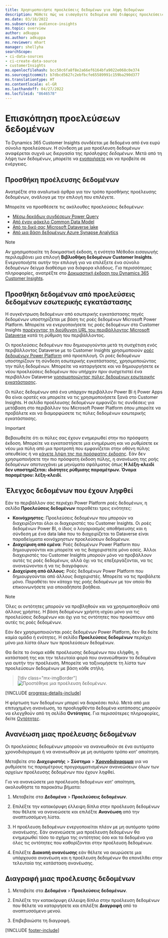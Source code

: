 ```yaml
---
title: Χρησιμοποιήστε προελεύσεις δεδομένων για λήψη δεδομένων
description: Μάθετε πώς να εισαγάγετε δεδομένα από διάφορες προελεύσεις.
ms.date: 03/18/2022
ms.subservice: audience-insights
ms.topic: overview
author: adkuppa
ms.author: adkuppa
ms.reviewer: mhart
manager: shellyha
searchScope:
- ci-data-sources
- ci-create-data-source
- customerInsights
ms.openlocfilehash: bcc50c6fa8f8e2a66ef6164bfa9022e068c0e374
ms.sourcegitcommit: b7dbcd5627c2ebfbcfe65589991c159ba290d377
ms.translationtype: HT
ms.contentlocale: el-GR
ms.lasthandoff: 04/27/2022
ms.locfileid: "8646578"
---
```

# <a name="data-sources-overview"></a>Επισκόπηση προελεύσεων δεδομένων



Το Dynamics 365 Customer Insights συνδέεται με δεδομένα από ένα ευρύ σύνολο προελεύσεων. Η σύνδεση με μια προέλευση δεδομένων αναφέρεται συχνά ως διεργασία της *πρόσληψης δεδομένων*. Μετά από τη λήψη των δεδομένων, μπορείτε να [ενοποιήσετε](data-unification.md) και να προβείτε σε ενέργειες.

## <a name="add-a-data-source"></a>Προσθήκη προέλευσης δεδομένων

Ανατρέξτε στα αναλυτικά άρθρα για τον τρόπο προσθήκης προέλευσης δεδομένων, ανάλογα με την επιλογή που επιλέγετε.

Μπορείτε να προσθέσετε τις ακόλουθες προελεύσεις δεδομένων:

- [Μέσω δεκάδων συνδέσεων Power Query](connect-power-query.md)
- [Από έναν φάκελο Common Data Model](connect-common-data-model.md)
- [Από το δικό σας Microsoft Dataverse lake](connect-dataverse-managed-lake.md)
- [Από μια βάση δεδομένων Azure Synapse Analytics](connect-synapse.md)

> [!NOTE]
> Αν χρησιμοποιείτε τη δοκιμαστική έκδοση, η ενότητα Μέθοδοι εισαγωγής περιλαμβάνει μια επιλογή **Βιβλιοθήκη δεδομένων Customer Insights**. Ενεργοποιήστε αυτήν την επιλογή για να επιλέξετε ένα σύνολο δεδομένων δείγμα διαθέσιμο για διάφορα κλάδους. Για περισσότερες πληροφορίες, ανατρέξτε στο [Δοκιμαστική έκδοση του Dynamics 365 Customer Insights](trial-signup.md).

## <a name="add-data-from-on-premises-data-sources"></a>Προσθήκη δεδομένων από προελεύσεις δεδομένων εσωτερικής εγκατάστασης

Η συγκέντρωση δεδομένων από εσωτερικής εγκατάστασης πηγές δεδομένων υποστηρίζεται με βάση τις ροές δεδομένων Microsoft Power Platform. Μπορείτε να ενεργοποιήσετε τις ροές δεδομένων στο Customer Insights [παρέχοντας τη διεύθυνση URL του περιβάλλοντος Microsoft Dataverse](create-environment.md) κατά τη ρύθμιση του περιβάλλοντος.

Οι προελεύσεις δεδομένων που δημιουργούνται μετά τη συσχέτιση ενός περιβάλλοντος Dataverse με το Customer Insights χρησιμοποιούν [ροές δεδομένων Power Platform](/power-query/dataflows/overview-dataflows-across-power-platform-dynamics-365) από προεπιλογή. Οι ροές δεδομένων υποστηρίζουν τη σύνδεση εσωτερικής εγκατάστασης, χρησιμοποιώντας την πύλη δεδομένων. Μπορείτε να καταργήσετε και να δημιουργήσετε εκ νέου προελεύσεις δεδομένων που υπήρχαν πριν συσχετιστεί ένα περιβάλλον Dataverse [χρησιμοποιώντας πύλες δεδομένων εσωτερικής εγκατάστασης](/data-integration/gateway/service-gateway-app).

Οι πύλες δεδομένων από ένα υπάρχον περιβάλλον Power BI ή Power Apps θα είναι ορατές και μπορείτε να τις χρησιμοποιήσετε ξανά στο Customer Insights. Η σελίδα προέλευσης δεδομένων εμφανίζει τις συνδέσεις για μετάβαση στο περιβάλλον του Microsoft Power Platform όπου μπορείτε να προβάλετε και να διαμορφώσετε τις πύλες δεδομένων εσωτερικής εγκατάστασης.

> [!IMPORTANT]
> Βεβαιωθείτε ότι οι πύλες σας έχουν ενημερωθεί στην πιο πρόσφατη έκδοση. Μπορείτε να εγκαταστήσετε μια ενημέρωση και να ρυθμίσετε εκ νέου μια πύλη από μια προτροπή που εμφανίζεται στην οθόνη πύλης απευθείας ή να [κάνετε λήψη της πιο πρόσφατης έκδοσης](https://powerapps.microsoft.com/downloads/). Εάν δεν χρησιμοποιήσετε την πιο πρόσφατη έκδοση πύλης, η ανανέωση της ροής δεδομένων αποτυγχάνει με μηνύματα σφάλματος όπως **Η λέξη-κλειδί δεν υποστηρίζεται: ιδιότητες ρύθμισης παραμέτρων. Όνομα παραμέτρου: λέξη-κλειδί**.

## <a name="review-ingested-data"></a>Έλεγχος δεδομένων που έχουν ληφθεί
Εάν το περιβάλλον σας περιέχει Power Platform ροές δεδομένων, η σελίδα **Προελεύσεις δεδομένων** παραθέτει τρεις ενότητες: 
- **Κοινόχρηστες**: Προελεύσεις δεδομένων που μπορούν να διαχειρίζονται όλοι οι διαχειριστές του Customer Insights. Οι ροές δεδομένων Power BI, ο ίδιος ο λογαριασμός αποθήκευσης και η σύνδεση με ένα data lake που το διαχειρίζεται το Dataverse είναι παραδείγματα κοινόχρηστων προελεύσεων δεδομένων.
- **Διαχείριση από εμένα**: Ροές δεδομένων Power Platform που δημιουργούνται και μπορείτε να τις διαχειριστείτε μόνο εσείς. Άλλοι διαχειριστές του Customer Insights μπορούν μόνο να προβάλλουν αυτές τις ροές δεδομένων, αλλά όχι να τις επεξεργάζονται, να τις ανανεώνονται ή να τις διαγράφουν.
- **Διαχείριση από άλλους**: Ροές δεδομένων Power Platform που δημιουργούνται από άλλους διαχειριστές. Μπορείτε να τις προβάλετε μόνο. Παραθέτει τον κάτοχο της ροής δεδομένων με τον οποίο θα επικοινωνήσετε για οποιαδήποτε βοήθεια.
> [!NOTE]
> Όλες οι οντότητες μπορούν να προβληθούν και να χρησιμοποιηθούν από άλλους χρήστες. Η βάση δεδομένων χρήστη ισχύει μόνο για τις προελεύσεις δεδομένων και όχι για τις οντότητες που προκύπτουν από αυτές τις ροές δεδομένων.

Εάν δεν χρησιμοποιούνται ροές δεδομένων Power Platform, δεν θα δείτε καμία ομάδα ή ενότητες. Η σελίδα **Προελεύσεις δεδομένων** περιέχει μόνο μια λίστα όλων των προελεύσεων δεδομένων.

Θα δείτε το όνομα κάθε προέλευσης δεδομένων που ελήφθη, η κατάστασή της και την τελευταία φορά που ανανεώθηκαν τα δεδομένα για αυτήν την προέλευση. Μπορείτε να ταξινομήσετε τη λίστα των προελεύσεων δεδομένων με βάση κάθε στήλη.

> [!div class="mx-imgBorder"]
> ![Προστέθηκε μια προέλευση δεδομένων.](media/configure-data-datasource-added.png "Προστέθηκε μια προέλευση δεδομένων")

[!INCLUDE [progress-details-include](includes/progress-details-pane.md)]

Η φόρτωση των δεδομένων μπορεί να διαρκέσει πολύ. Μετά από μια επιτυχημένη ανανέωση, τα προσληφθέντα δεδομένα κατάποσης μπορούν να ελεγχθούν από τη σελίδα **Οντότητες**. Για περισσότερες πληροφορίες, δείτε [Οντότητες](entities.md).

## <a name="refresh-a-data-source"></a>Ανανέωση μιας προέλευσης δεδομένων

Οι προελεύσεις δεδομένων μπορούν να ανανεωθούν σε ένα αυτόματο χρονοδιάγραμμα ή να ανανεωθούν με μη αυτόματο τρόπο κατ' απαίτηση. 

Μεταβείτε στο **Διαχειριστής** > **Σύστημα** > [**Χρονοδιάγραμμα**](system.md#schedule-tab) για να ρυθμίσετε τις παραμέτρους προγραμματισμένων ανανεώσεων όλων των αρχείων προέλευσης δεδομένων που έχουν ληφθεί.

Για να ανανεώσετε μια προέλευση δεδομένων κατ' απαίτηση, ακολουθήστε τα παρακάτω βήματα:

1. Μεταβείτε στα **Δεδομένα** > **Προελεύσεις δεδομένων**.

2. Επιλέξτε την κατακόρυφη έλλειψη δίπλα στην προέλευση δεδομένων που θέλετε να ανανεώσετε και επιλέξτε **Ανανέωση** από την αναπτυσσόμενη λίστα.

3. Η προέλευση δεδομένων ενεργοποιείται πλέον με μη αυτόματο τρόπο ανανέωσης. Εάν ανανεώσετε μια προέλευση δεδομένων θα ενημερωθεί τόσο το σχήμα της οντότητας όσο και τα δεδομένα για όλες τις οντότητες που καθορίζονται στην προέλευση δεδομένων.

4. Επιλέξτε **Διακοπή ανανέωσης** εάν θέλετε να ακυρώσετε μια υπάρχουσα ανανέωση και η προέλευση δεδομένων θα επανέλθει στην τελευταία της κατάσταση ανανέωσης.

## <a name="delete-a-data-source"></a>Διαγραφή μιας προέλευσης δεδομένων

1. Μεταβείτε στα **Δεδομένα** > **Προελεύσεις δεδομένων**.

2. Επιλέξτε την κατακόρυφη έλλειψη δίπλα στην προέλευση δεδομένων που θέλετε να καταργήσετε και επιλέξτε **Διαγραφή** από το αναπτυσσόμενο μενού.

3. Επιβεβαιώστε τη διαγραφή.


[!INCLUDE [footer-include](includes/footer-banner.md)]
